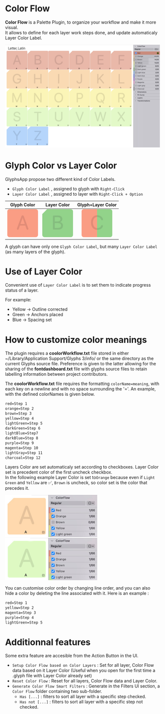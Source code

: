 
# Color Flow


**Color Flow** is a Palette Plugin, to organize your workflow and make it more visual.  
It allows to define for each layer work steps done, and update automaticaly Layer Color Label.

<img src="https://github.com/HugoJourdan/Color-Flow/blob/main/img/ColorFlow_thumbnail.jpg" width="900">

# Glyph Color vs Layer Color
GlyphsApp propose two different kind of Color Labels.

* `Glyph Color Label` , assigned to glyph with `Right-Click`
* `Layer Color Label` , assigned to layer with `Right-Click + Option`

| Glyph Color | Layer Color | Glyph+Layer Color |
| :---: | :---: | :---: |
| <img src="https://github.com/HugoJourdan/Color-Flow/blob/main/img/Glyph-Color-Label.png" width="100"> | <img src="https://github.com/HugoJourdan/Color-Flow/blob/main/img/Layer-Color-Label.png" width="100"> | <img src="https://github.com/HugoJourdan/Color-Flow/blob/main/img/Glyph+Layer-Color-Label.png" width="100"> |

A glyph can have only one `Glyph Color Label`, but many `Layer Color Label` (as many layers of the glyph). 


# Use of Layer Color
Convenient use of `Layer Color Label` is to set them to indicate progress status of a layer.  

For example:
* Yellow → Outline corrected
* Green → Anchors placed
* Blue → Spacing set



# How to customize color meanings

The plugin requires a **coolorWorkflow.txt** file stored in either ~/Library/Application Support/Glyphs 3/info/ or the same directory as the current Glyphs source file. Preference is given to the latter allowing for the sharing of the **fontdashboard.txt** file with glyphs source files to retain labelling information between project contributors. 

The **coolorWorkflow.txt** file requires the formatting `colorName=meaning`, with each key on a newline and with no space surrounding the '='. An example, with the defined colorNames is given below. 

```
red=Step 1
orange=Step 2
brown=Step 3
yellow=Step 4
lightGreen=Step 5
darkGreen=Step 6
lightBlue=Step7
darkBlue=Step 8
purple=Step 9
magenta=Step 10
lightGray=Step 11
charcoal=Step 12
```


Layers Color are set automaticaly set according to checkboxes. Layer Color set is precedent color of the first uncheck checkbox.  
In the following example Layer Color is set to`Orange` because even if `Light Green` and `Yellow` are ✅, `Brown` is uncheck, so color set is the color that precedes it.

<img src="https://github.com/HugoJourdan/Color-Flow/blob/main/img/howcolorsetup1.jpg" width="300"> <img src="https://github.com/HugoJourdan/Color-Flow/blob/main/img/howcolorsetup2.jpg" width="300"> 



You can customise color order by changing line order, and you can also hide a color by deleting the line associated with it.
Here is an example :

```
red=Step 1
yellow=Step 2
magenta=Step 3
purple=Step 4
lightGreen=Step 5
```

# Additionnal features
Some extra feature are accesible from the Action Button in the UI.

* `Setup Color Flow based on Color Layers` : Set for all layer, Color Flow data based on it Layer Color (Useful when you open for the first time a .glyph file with Layer Color already set)
* `Reset Color Flow` : Reset for all layers, Color Flow data and Layer Color.
* `Generate Color Flow Smart Filters` : Generate in the Filters UI section, a `Color Flow` folder containing two sub-folder. 
  *  `Has [...]` : filters to sort all layer with a specific step checked.
  *  `Has not [...]` : filters to sort all layer with a specific step not checked.
